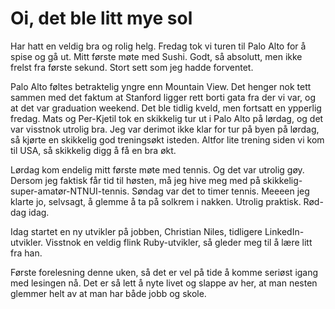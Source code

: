 Oi, det ble litt mye sol
========================

Har hatt en veldig bra og rolig helg. Fredag tok vi turen til Palo Alto for å spise og gå ut. Mitt første møte med Sushi. Godt, så absolutt, men ikke frelst fra første sekund. Stort sett som jeg hadde forventet.

Palo Alto føltes betraktelig yngre enn Mountain View. Det henger nok tett sammen med det faktum at Stanford ligger rett borti gata fra der vi var, og at det var graduation weekend. Det ble tidlig kveld, men fortsatt en ypperlig fredag. Mats og Per-Kjetil tok en skikkelig tur ut i Palo Alto på lørdag, og det var visstnok utrolig bra. Jeg var derimot ikke klar for tur på byen på lørdag, så kjørte en skikkelig god treningsøkt isteden. Altfor lite trening siden vi kom til USA, så skikkelig digg å få en bra økt.

Lørdag kom endelig mitt første møte med tennis. Og det var utrolig gøy. Dersom jeg faktisk får tid til høsten, må jeg hive meg med på skikkelig-super-amatør-NTNUI-tennis. Søndag var det to timer tennis. Meeeen jeg klarte jo, selvsagt, å glemme å ta på solkrem i nakken. Utrolig praktisk. Rød-dag idag.

Idag startet en ny utvikler på jobben, Christian Niles, tidligere LinkedIn-utvikler. Visstnok en veldig flink Ruby-utvikler, så gleder meg til å lære litt fra han.

Første forelesning denne uken, så det er vel på tide å komme seriøst igang med lesingen nå. Det er så lett å nyte livet og slappe av her, at man nesten glemmer helt av at man har både jobb og skole.